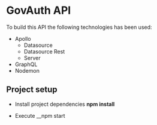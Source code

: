 # GovAuth API 

To build this API the following technologies has been used:

- Apollo
    - Datasource
    - Datasource Rest
    - Server
- GraphQL
- Nodemon



## Project setup

- Install project dependencies
__npm install__

- Execute 
__npm start
